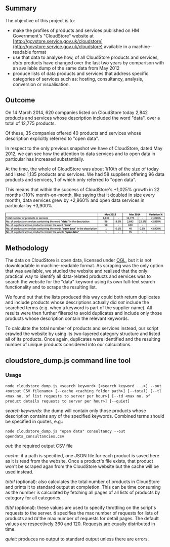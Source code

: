 ## Summary

The objective of this project is to:
- make the profiles of products and services published on HM Government's "CloudStore" website at [http://govstore.service.gov.uk/cloudstore](http://govstore.service.gov.uk/cloudstore) available in a machine-readable format
- use that data to analyse how, of all CloudStore products and services, *data* products have changed over the last two years by comparison with an available dump of the same data from May 2012
- produce lists of data products and services that address specific categories of services such as: hosting, consultancy, analysis, conversion or visualisation. 

## Outcome

On 14 March 2014, 620 companies listed on CloudStore today 2,842 products and services whose description included the word "data", over a total of 12,775 products.

Of these, 35 companies offered 40 products and services whose description explicitly referred to "open data".

In respect to the only previous snapshot we have of CloudStore, dated May 2012, we can see how the attention to data services and to open data in particular has increased substantially. 

At the time, the whole of CloudStore was about 1/10th of the size of today and listed 1,135 products and services. We had 58 suppliers offering 96 data products and services, 1 of which only referred to "open data".

This means that within the success of CloudStore's +1,025% growth in 22 months (110% month-on-month, like saying that it doubled in size every month), data services grew by +2,860% and open data services in particular by +3,900%.

![Summary table](images/table_1.png)

## Methodology

The data on CloudStore is open data, licensed under [OGL](http://www.nationalarchives.gov.uk/doc/open-government-licence/version/2/), but it is not downloadable in machine-readable format. As scraping was the only option that was available, we studied the website and realised that the only practical way to identify all data-related products and services was to search the website for the "data" keyword using its own full-text search functionality and to scrape the resulting list. 

We found out that the lists produced this way could both return duplicates and include products whose descriptions actually did *not* include the searched terms (e.g. when a keyword is part of the supplier name). All results were then further filtered to avoid duplicates and include only those products whose description contain the relevant keywords.

To calculate the total number of products and services instead, our script crawled the website by using its two-layered category structure and listed all of its products. Once again, duplicates were identified and the resulting number of unique products considered into our calculations. 

## cloudstore_dump.js command line tool

### Usage

    node cloudstore_dump.js <search keyword> [<search keyword ...>] --out <output CSV filename> [--cache <caching folder path>] [--total] [--tl <max no. of list requests to server per hour>] [--td <max no. of product details requests to server per hour>] [--quiet]

*search keywords*: the dump will contain only those products whose description contains any of the specified keywords. Combined terms should be specified in quotes, e.g.:

    node cloudstore_dump.js "open data" consultancy --out opendata_consultancies.csv

*out*: the required output CSV file

*cache*: if a path is specified, one JSON file for each product is saved here as it is read from the website. Once a product's file exists, that product won't be scraped agan from the CloudStore website but the cache will be used instead.

*total* (optional): also calculates the total number of products in CloudStore and prints it to standard output at completion. This can be time consuming as the number is calculated by fetching all pages of all lists of products by category for all categories. 

*tl*/*td* (optional): these values are used to specify throttling on the script's requests to the server. *tl* specifies the max number of requests for lists of products and *td* the max number of requests for detail pages. The default values are respectively 360 and 120. Requests are equally distributed in time.   

*quiet*: produces no output to standard output unless there are errors.
